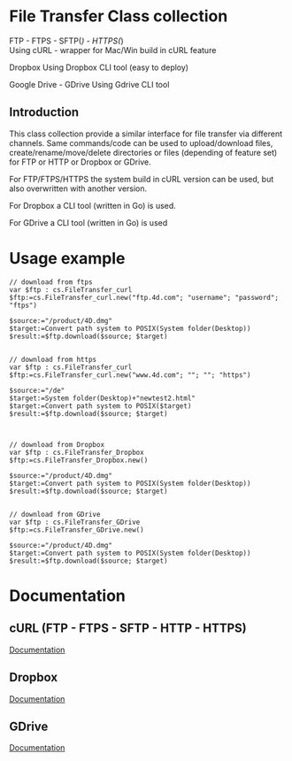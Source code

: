 # File Transfer Class collection

FTP - FTPS - SFTP(*) - HTTPS(*)  
Using cURL - wrapper for Mac/Win build in cURL feature  

Dropbox
Using Dropbox CLI tool (easy to deploy)

Google Drive - GDrive
Using Gdrive CLI tool

## Introduction

This class collection provide a similar interface for file transfer via different channels.
Same commands/code can be used to upload/download files, create/rename/move/delete directories or files (depending of feature set) for FTP or HTTP or Dropbox or GDrive.

For FTP/FTPS/HTTPS the system build in cURL version can be used, but also overwritten with another version.

For Dropbox a CLI tool (written in Go) is used.

For GDrive a CLI tool (written in Go) is used

# Usage example

```4D
// download from ftps
var $ftp : cs.FileTransfer_curl
$ftp:=cs.FileTransfer_curl.new("ftp.4d.com"; "username"; "password"; "ftps")

$source:="/product/4D.dmg"
$target:=Convert path system to POSIX(System folder(Desktop))
$result:=$ftp.download($source; $target)


// download from https
var $ftp : cs.FileTransfer_curl
$ftp:=cs.FileTransfer_curl.new("www.4d.com"; ""; ""; "https")

$source:="/de"
$target:=System folder(Desktop)+"newtest2.html"
$target:=Convert path system to POSIX($target)
$result:=$ftp.download($source; $target)



// download from Dropbox
var $ftp : cs.FileTransfer_Dropbox
$ftp:=cs.FileTransfer_Dropbox.new()

$source:="/product/4D.dmg"
$target:=Convert path system to POSIX(System folder(Desktop))
$result:=$ftp.download($source; $target)


// download from GDrive
var $ftp : cs.FileTransfer_GDrive
$ftp:=cs.FileTransfer_GDrive.new()

$source:="/product/4D.dmg"
$target:=Convert path system to POSIX(System folder(Desktop))
$result:=$ftp.download($source; $target)

```
# Documentation

## cURL  (FTP - FTPS - SFTP - HTTP - HTTPS)
[Documentation](Documentation/Readme_curl.MD)

## Dropbox
[Documentation](Documentation/Readme_dropbox.MD)

## GDrive
[Documentation](Documentation/Readme_GDrive.MD)

		
